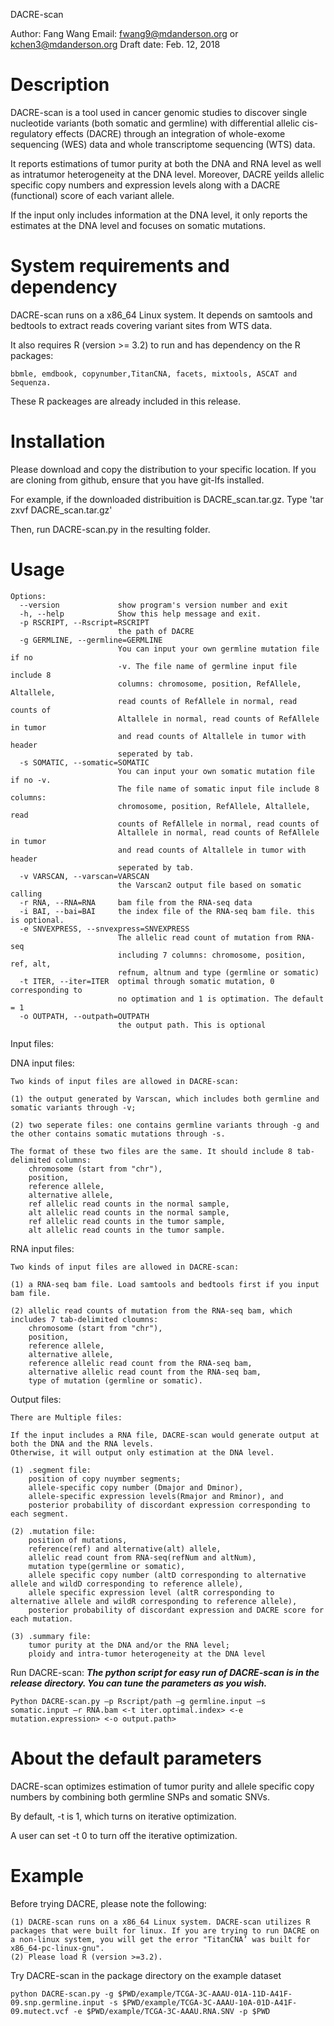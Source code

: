 DACRE-scan

Author: Fang Wang
Email: fwang9@mdanderson.org or kchen3@mdanderson.org
Draft date: Feb. 12, 2018

Description
===========
DACRE-scan is a tool used in cancer genomic studies to discover single nucleotide variants (both somatic and germline) 
with differential allelic cis-regulatory effects (DACRE) through an integration of whole-exome sequencing (WES) data and whole transcriptome sequencing (WTS) data.

It reports estimations of tumor purity at both the DNA and RNA level as well as intratumor heterogeneity at the DNA level. Moreover, DACRE yeilds allelic specific copy numbers and expression levels along with a DACRE (functional) score of each variant allele. 

If the input only includes information at the DNA level, it only reports the estimates at the DNA level and focuses on somatic mutations.

System requirements and dependency
==================================
DACRE-scan runs on a x86_64 Linux system. It depends on samtools and bedtools to extract reads covering variant sites from WTS data. 

It also requires R (version >= 3.2)
to run and has dependency on the R packages: 

	bbmle, emdbook, copynumber,TitanCNA, facets, mixtools, ASCAT and Sequenza. 

These R packeages are already included in this release.

Installation
============
Please download and copy the distribution to your specific location. If you are cloning from github, ensure that you have git-lfs installed.

For example, if the downloaded distribuition is DACRE_scan.tar.gz.
	Type 'tar zxvf DACRE_scan.tar.gz'

Then, run DACRE-scan.py in the resulting folder.

Usage
=====
```
Options:
  --version             show program's version number and exit
  -h, --help            Show this help message and exit.
  -p RSCRIPT, --Rscript=RSCRIPT
                        the path of DACRE
  -g GERMLINE, --germline=GERMLINE
                        You can input your own germline mutation file if no
                        -v. The file name of germline input file include 8
                        columns: chromosome, position, RefAllele, Altallele,
                        read counts of RefAllele in normal, read counts of
                        Altallele in normal, read counts of RefAllele in tumor
                        and read counts of Altallele in tumor with header
                        seperated by tab.
  -s SOMATIC, --somatic=SOMATIC
                        You can input your own somatic mutation file if no -v.
                        The file name of somatic input file include 8 columns:
                        chromosome, position, RefAllele, Altallele, read
                        counts of RefAllele in normal, read counts of
                        Altallele in normal, read counts of RefAllele in tumor
                        and read counts of Altallele in tumor with header
                        seperated by tab.
  -v VARSCAN, --varscan=VARSCAN
                        the Varscan2 output file based on somatic calling
  -r RNA, --RNA=RNA     bam file from the RNA-seq data
  -i BAI, --bai=BAI     the index file of the RNA-seq bam file. this is optional.
  -e SNVEXPRESS, --snvexpress=SNVEXPRESS
                        The allelic read count of mutation from RNA-seq
                        including 7 columns: chromosome, position, ref, alt,
                        refnum, altnum and type (germline or somatic)
  -t ITER, --iter=ITER  optimal through somatic mutation, 0 corresponding to
                        no optimation and 1 is optimation. The default = 1
  -o OUTPATH, --outpath=OUTPATH
                        the output path. This is optional
```

Input files: 

DNA input files: 

	Two kinds of input files are allowed in DACRE-scan:

	(1) the output generated by Varscan, which includes both germline and somatic variants through -v;

	(2) two seperate files: one contains germline variants through -g and the other contains somatic mutations through -s. 

	The format of these two files are the same. It should include 8 tab-delimited columns: 
		chromosome (start from "chr"), 
		position, 
		reference allele, 
		alternative allele, 
		ref allelic read counts in the normal sample, 
		alt allelic read counts in the normal sample, 
		ref allelic read counts in the tumor sample,
		alt allelic read counts in the tumor sample.

RNA input files:

	Two kinds of input files are allowed in DACRE-scan:

	(1) a RNA-seq bam file. Load samtools and bedtools first if you input bam file.

	(2) allelic read counts of mutation from the RNA-seq bam, which includes 7 tab-delimited cloumns: 
		chromosome (start from "chr"),
		position,
		reference allele, 
		alternative allele, 
		reference allelic read count from the RNA-seq bam,
		alternative allelic read count from the RNA-seq bam,
		type of mutation (germline or somatic).    

Output files: 

	There are Multiple files: 

	If the input includes a RNA file, DACRE-scan would generate output at both the DNA and the RNA levels. 
	Otherwise, it will output only estimation at the DNA level.

	(1) .segment file: 
		position of copy nuymber segments; 
		allele-specific copy number (Dmajor and Dminor), 
		allele-specific expression levels(Rmajor and Rminor), and 
		posterior probability of discordant expression corresponding to each segment.

	(2) .mutation file: 
		position of mutations, 
		reference(ref) and alternative(alt) allele, 
		allelic read count from RNA-seq(refNum and altNum),
		mutation type(germline or somatic), 
		allele specific copy number (altD corresponding to alternative allele and wildD corresponding to reference allele),
		allele specific expression level (altR corresponding to alternative allele and wildR corresponding to reference allele),
		posterior probability of discordant expression and DACRE score for each mutation.

	(3) .summary file: 
		tumor purity at the DNA and/or the RNA level; 
		ploidy and intra-tumor heterogeneity at the DNA level

Run DACRE-scan:
***The python script for easy run of DACRE-scan is in the release directory. You can tune the
parameters as you wish.***

	Python DACRE-scan.py –p Rscript/path –g germline.input –s somatic.input –r RNA.bam <-t iter.optimal.index> <-e mutation.expression> <-o output.path>

About the default parameters
========================
DACRE-scan optimizes estimation of tumor purity and allele specific copy numbers by combining both germline SNPs and somatic SNVs. 

By default, -t is 1, which turns on iterative optimization.

A user can set -t 0 to turn off the iterative optimization.


Example
=====
Before trying DACRE, please note the following:
	
	(1) DACRE-scan runs on a x86_64 Linux system. DACRE-scan utilizes R packages that were built for linux. If you are trying to run DACRE on a non-linux system, you will get the error "TitanCNA’ was built for x86_64-pc-linux-gnu".
	(2) Please load R (version >=3.2).

Try DACRE-scan in the package directory on the example dataset 

	python DACRE-scan.py -g $PWD/example/TCGA-3C-AAAU-01A-11D-A41F-09.snp.germline.input -s $PWD/example/TCGA-3C-AAAU-10A-01D-A41F-09.mutect.vcf -e $PWD/example/TCGA-3C-AAAU.RNA.SNV -p $PWD 
